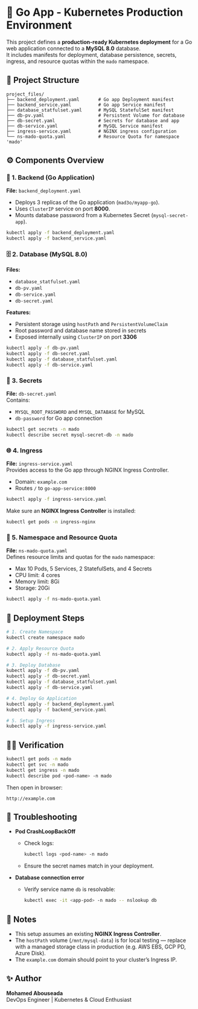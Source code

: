 # 🚀 Go App - Kubernetes Production Environment

This project defines a **production-ready Kubernetes deployment** for a Go web application connected to a **MySQL 8.0** database.  
It includes manifests for deployment, database persistence, secrets, ingress, and resource quotas within the `mado` namespace.

## 📂 Project Structure

```
project_files/
├── backend_deployment.yaml       # Go app Deployment manifest
├── backend_service.yaml          # Go app Service manifest
├── database_statfulset.yaml      # MySQL StatefulSet manifest
├── db-pv.yaml                    # Persistent Volume for database
├── db-secret.yaml                # Secrets for database and app
├── db-service.yaml               # MySQL Service manifest
├── ingress-service.yaml          # NGINX ingress configuration
└── ns-mado-quota.yaml            # Resource Quota for namespace 'mado'
```

## ⚙️ Components Overview

### 🧩 1. Backend (Go Application)
**File:** `backend_deployment.yaml`  
- Deploys 3 replicas of the Go application (`mad3o/myapp-go`).  
- Uses `ClusterIP` service on port **8000**.  
- Mounts database password from a Kubernetes Secret (`mysql-secret-app`).

```bash
kubectl apply -f backend_deployment.yaml
kubectl apply -f backend_service.yaml
```

### 🗄️ 2. Database (MySQL 8.0)
**Files:**  
- `database_statfulset.yaml`  
- `db-pv.yaml`  
- `db-service.yaml`  
- `db-secret.yaml`

**Features:**
- Persistent storage using `hostPath` and `PersistentVolumeClaim`
- Root password and database name stored in secrets
- Exposed internally using `ClusterIP` on port **3306**

```bash
kubectl apply -f db-pv.yaml
kubectl apply -f db-secret.yaml
kubectl apply -f database_statfulset.yaml
kubectl apply -f db-service.yaml
```

### 🔐 3. Secrets
**File:** `db-secret.yaml`  
Contains:
- `MYSQL_ROOT_PASSWORD` and `MYSQL_DATABASE` for MySQL  
- `db-password` for Go app connection

```bash
kubectl get secrets -n mado
kubectl describe secret mysql-secret-db -n mado
```

### 🌐 4. Ingress
**File:** `ingress-service.yaml`  
Provides access to the Go app through NGINX Ingress Controller.

- Domain: `example.com`  
- Routes `/` to `go-app-service:8000`

```bash
kubectl apply -f ingress-service.yaml
```

Make sure an **NGINX Ingress Controller** is installed:
```bash
kubectl get pods -n ingress-nginx
```

### 🧭 5. Namespace and Resource Quota
**File:** `ns-mado-quota.yaml`  
Defines resource limits and quotas for the `mado` namespace:
- Max 10 Pods, 5 Services, 2 StatefulSets, and 4 Secrets
- CPU limit: 4 cores
- Memory limit: 8Gi
- Storage: 20Gi

```bash
kubectl apply -f ns-mado-quota.yaml
```

## 🧪 Deployment Steps

```bash
# 1. Create Namespace
kubectl create namespace mado

# 2. Apply Resource Quota
kubectl apply -f ns-mado-quota.yaml

# 3. Deploy Database
kubectl apply -f db-pv.yaml
kubectl apply -f db-secret.yaml
kubectl apply -f database_statfulset.yaml
kubectl apply -f db-service.yaml

# 4. Deploy Go Application
kubectl apply -f backend_deployment.yaml
kubectl apply -f backend_service.yaml

# 5. Setup Ingress
kubectl apply -f ingress-service.yaml
```

## 🧍‍♂️ Verification

```bash
kubectl get pods -n mado
kubectl get svc -n mado
kubectl get ingress -n mado
kubectl describe pod <pod-name> -n mado
```

Then open in browser:
```
http://example.com
```

## 🧰 Troubleshooting

- **Pod CrashLoopBackOff**
  - Check logs:  
    ```bash
    kubectl logs <pod-name> -n mado
    ```
  - Ensure the secret names match in your deployment.

- **Database connection error**
  - Verify service name `db` is resolvable:  
    ```bash
    kubectl exec -it <app-pod> -n mado -- nslookup db
    ```

## 🧾 Notes
- This setup assumes an existing **NGINX Ingress Controller**.
- The `hostPath` volume (`/mnt/mysql-data`) is for local testing — replace with a managed storage class in production (e.g. AWS EBS, GCP PD, Azure Disk).
- The `example.com` domain should point to your cluster’s Ingress IP.

## ✨ Author
**Mohamed Abouseada**  
DevOps Engineer | Kubernetes & Cloud Enthusiast
